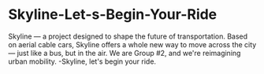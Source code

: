 # Skyline-Let-s-Begin-Your-Ride
Skyline — a project designed to shape the future of transportation.  Based on aerial cable cars, Skyline offers a whole new way to move across the city — just like a bus, but in the air.  We are Group #2, and we're reimagining urban mobility.  -Skyline, let's begin your ride.
